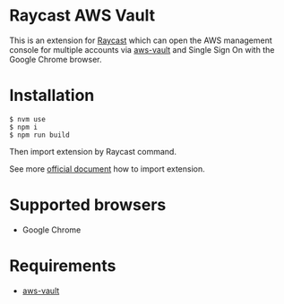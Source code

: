 # Raycast AWS Vault

This is an extension for [Raycast](https://www.raycast.com/) which can open the AWS management console for multiple accounts via [aws-vault](https://github.com/99designs/aws-vault) and Single Sign On with the Google Chrome browser.

# Installation

```
$ nvm use
$ npm i
$ npm run build
```

Then import extension by Raycast command.

See more [official document](https://developers.raycast.com/basics/import-an-extension) how to import extension.

# Supported browsers

- Google Chrome

# Requirements

- [aws-vault](https://github.com/99designs/aws-vault)

